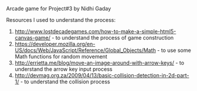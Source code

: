 
Arcade game for Project#3 by Nidhi Gaday


Resources I used to understand the process:
   1. http://www.lostdecadegames.com/how-to-make-a-simple-html5-canvas-game/ - to understand the process of game construction
   2. https://developer.mozilla.org/en-US/docs/Web/JavaScript/Reference/Global_Objects/Math - to use some Math  functions for random movement
   3. http://errietta.me/blog/move-an-image-around-with-arrow-keys/ - to understand the arrow key input process
   4. http://devmag.org.za/2009/04/13/basic-collision-detection-in-2d-part-1/ - to understand the collision process
